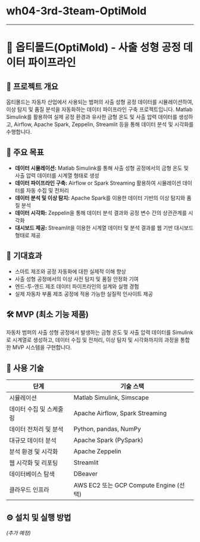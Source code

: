 # wh04-3rd-3team-OptiMold

---

# 🚀 옵티몰드(OptiMold) - 사출 성형 공정 데이터 파이프라인

## 📌 프로젝트 개요
옵티몰드는 자동차 산업에서 사용되는 범퍼의 사출 성형 공정 데이터를 시뮬레이션하여, 이상 탐지 및 품질 분석을 자동화하는 데이터 파이프라인 구축 프로젝트입니다. Matlab Simulink를 활용하여 실제 공정 환경과 유사한 금형 온도 및 사출 압력 데이터를 생성하고, Airflow, Apache Spark, Zeppelin, Streamlit 등을 통해 데이터 분석 및 시각화를 수행합니다.

## 🎯 주요 목표
- **데이터 시뮬레이션:** Matlab Simulink를 통해 사출 성형 공정에서의 금형 온도 및 사출 압력 데이터를 시계열 형태로 생성
- **데이터 파이프라인 구축:** Airflow or Spark Streaming 활용하여 시뮬레이션 데이터를 자동 수집 및 전처리
- **데이터 분석 및 이상 탐지:** Apache Spark를 이용한 데이터 기반의 이상 탐지와 품질 분석
- **데이터 시각화:** Zeppelin을 통해 데이터 분석 결과와 공정 변수 간의 상관관계를 시각화
- **대시보드 제공:** Streamlit을 이용한 시계열 데이터 및 분석 결과를 웹 기반 대시보드 형태로 제공

## 🌟 기대효과
- 스마트 제조와 공정 자동화에 대한 실제적 이해 향상
- 사출 성형 공정에서의 이상 사전 탐지 및 품질 안정화 기여
- 엔드-투-엔드 제조 데이터 파이프라인의 설계와 실행 경험
- 실제 자동차 부품 제조 공정에 적용 가능한 실질적 인사이트 제공

## 🛠️ MVP (최소 기능 제품)
자동차 범퍼의 사출 성형 공정에서 발생하는 금형 온도 및 사출 압력 데이터를 Simulink로 시계열로 생성하고, 데이터 수집 및 전처리, 이상 탐지 및 시각화까지의 과정을 통합한 MVP 시스템을 구현합니다.

## 🧰 사용 기술
| 단계 | 기술 스택 |
|------|-----------|
| 시뮬레이션 | Matlab Simulink, Simscape |
| 데이터 수집 및 스케줄링 | Apache Airflow, Spark Streaming |
| 데이터 전처리 및 분석 | Python, pandas, NumPy |
| 대규모 데이터 분석 | Apache Spark (PySpark) |
| 분석 환경 및 시각화 | Apache Zeppelin |
| 웹 시각화 및 리포팅 | Streamlit |
| 데이터베이스 탐색 | DBeaver |
| 클라우드 인프라 | AWS EC2 또는 GCP Compute Engine (선택) |

## ⚙️ 설치 및 실행 방법
*(추가 예정)*
